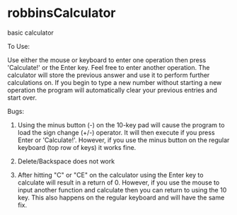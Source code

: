 # robbinsCalculator
basic calculator

To Use: 

Use either the mouse or keyboard to enter one operation then press 'Calculate!' or the Enter key. 
Feel free to enter another operation. The calculator will store the previous answer and use it to perform further calculations on. 
If you begin to type a new number without starting a new operation the program will automatically clear your previous entries and start over.

Bugs: 

1. Using the minus button (-) on the 10-key pad will cause the program to load the sign change (+/-) operator. It will then execute if you press Enter or 'Calculate!'. However, if you use the minus button on the regular keyboard (top row of keys) it works fine. 

2. Delete/Backspace does not work

3. After hitting "C" or "CE" on the calculator using the Enter key to calculate will result in a return of 0. However, if you use the mouse to input another function and calculate then you can return to using the 10 key. This also happens on the regular keyboard and will have the same fix.
